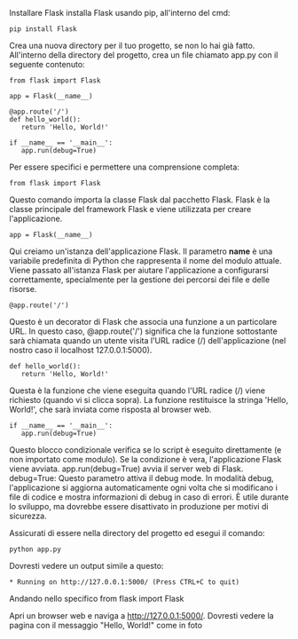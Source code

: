 Installare Flask
installa Flask usando pip, all'interno del cmd:

 ```
pip install Flask
 ```
Crea una nuova directory per il tuo progetto, se non lo hai già fatto.
All'interno della directory del progetto, crea un file chiamato app.py con il seguente contenuto:

 ```
from flask import Flask

app = Flask(__name__)

@app.route('/')
def hello_world():
    return 'Hello, World!'

if __name__ == '__main__':
    app.run(debug=True)
 ```
Per essere specifici e permettere una comprensione completa: 
 ```
from flask import Flask
 ```
Questo comando importa la classe Flask dal pacchetto Flask. Flask è la classe principale del framework Flask e viene utilizzata per creare l'applicazione.
 ```
app = Flask(__name__)
 ```
Qui creiamo un'istanza dell'applicazione Flask. Il parametro __name__ è una variabile predefinita di Python che rappresenta il nome del modulo attuale. Viene passato all'istanza Flask per aiutare l'applicazione a configurarsi correttamente, specialmente per la gestione dei percorsi dei file e delle risorse. 

 ```
@app.route('/')
 ```
Questo è un decorator di Flask che associa una funzione a un particolare URL. In questo caso, @app.route('/') significa che la funzione sottostante sarà chiamata quando un utente visita l'URL radice (/) dell'applicazione (nel nostro caso il localhost 127.0.0.1:5000).

 ```
def hello_world():
    return 'Hello, World!'
 ```
Questa è la funzione che viene eseguita quando l'URL radice (/) viene richiesto (quando vi si clicca sopra). La funzione restituisce la stringa 'Hello, World!', che sarà inviata come risposta al browser web.

 ```
if __name__ == '__main__':
    app.run(debug=True)
 ```
Questo blocco condizionale verifica se lo script è eseguito direttamente (e non importato come modulo). Se la condizione è vera, l'applicazione Flask viene avviata. app.run(debug=True) avvia il server web di Flask. debug=True: Questo parametro attiva il debug mode. In modalità debug, l'applicazione si aggiorna automaticamente ogni volta che si modificano i file di codice e mostra informazioni di debug in caso di errori. È utile durante lo sviluppo, ma dovrebbe essere disattivato in produzione per motivi di sicurezza.

Assicurati di essere nella directory del progetto ed esegui il comando:
 ```
python app.py
 ```
Dovresti vedere un output simile a questo:

 ```
* Running on http://127.0.0.1:5000/ (Press CTRL+C to quit)
 ```

Andando nello specifico from flask import Flask

Apri un browser web e naviga a http://127.0.0.1:5000/. Dovresti vedere la pagina con il messaggio "Hello, World!" come in foto 




